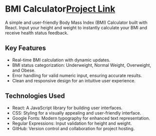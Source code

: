 # BMI Calculator[Project Link](https://bmi-calculator-react-psi.vercel.app/)

A simple and user-friendly Body Mass Index (BMI) Calculator built with React. Input your height and weight to instantly calculate your BMI and receive health status feedback.
## Key Features

- Real-time BMI calculation with dynamic updates.
- BMI status categorization: Underweight, Normal Weight, Overweight, and Obese.
- Error handling for valid numeric input, ensuring accurate results.
- Clean and responsive design for an intuitive user experience.

## Technologies Used

- React: A JavaScript library for building user interfaces.
- CSS: Styling for a visually appealing and user-friendly interface.
- Google Fonts: Modern typography for enhanced text representation.
- Regular Expressions: Input validation for height and weight.
- GitHub: Version control and collaboration for project hosting.
